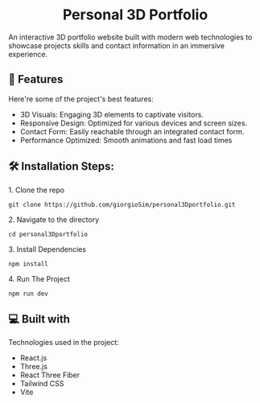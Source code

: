 
<h1 align="center" id="title">Personal 3D Portfolio</h1>

<p id="description">An interactive 3D portfolio website built with modern web technologies to showcase projects skills and contact information in an immersive experience.​</p>

  
  
<h2>🧐 Features</h2>

Here're some of the project's best features:

*   3D Visuals: Engaging 3D elements to captivate visitors.
*   Responsive Design: Optimized for various devices and screen sizes.​
*   Contact Form: Easily reachable through an integrated contact form.
*   Performance Optimized: Smooth animations and fast load times

<h2>🛠️ Installation Steps:</h2>

<p>1. Clone the repo</p>

```
git clone https://github.com/giorgioSim/personal3Dportfolio.git
```

<p>2. Navigate to the directory</p>

```
cd personal3Dportfolio
```

<p>3. Install Dependencies</p>

```
npm install
```

<p>4. Run The Project</p>

```
npm run dev
```

  
  
<h2>💻 Built with</h2>

Technologies used in the project:

*   React.js
*   Three.js
*   React Three Fiber
*   Tailwind CSS
*   Vite
